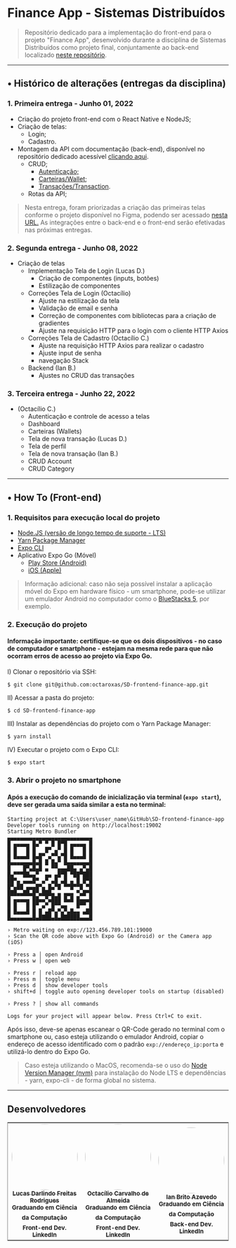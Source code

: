 # Finance App - Sistemas Distribuídos
> Repositório dedicado para a implementação do front-end para o projeto "Finance App", desenvolvido durante a disciplina de Sistemas Distribuídos como projeto final, conjuntamente ao back-end localizado <a href="https://github.com/octaroxas/api-finance-app">neste repositório</a>.

---
## • Histórico de alterações (entregas da disciplina)
### 1. Primeira entrega - Junho 01, 2022
- Criação do projeto front-end com o React Native e NodeJS;
- Criação de telas:
  - Login;
  - Cadastro.
- Montagem da API com documentação (back-end), disponível no repositório dedicado acessível <a href="https://github.com/octaroxas/api-finance-app">clicando aqui</a>.
  - CRUD;
    - <a href="https://github.com/octaroxas/api-finance-app/blob/main/docs/api/Auth.md">Autenticação;</a>
    - <a href="https://github.com/octaroxas/api-finance-app/blob/main/docs/api/Wallet.md">Carteiras/Wallet</a>;
    - <a href="https://github.com/octaroxas/api-finance-app/blob/main/docs/api/Transaction.md">Transações/Transaction</a>.
  - Rotas da API;
> Nesta entrega, foram priorizadas a criação das primeiras telas conforme o projeto disponível no Figma, podendo ser acessado <a href="https://www.figma.com/file/YTsOFf1ZLPYqk3Z0HmocaN/Finance-App?node-id=0%3A1">nesta URL.</a> As integrações entre o back-end e o front-end serão efetivadas nas próximas entregas.

### 2. Segunda entrega - Junho 08, 2022
- Criação de telas
  - Implementação Tela de Login (Lucas D.)
    - Criação de componentes (inputs, botões)
    - Estilização de componentes
  - Correções Tela de Login (Octacílio)
    - Ajuste na estilização da tela
    - Validação de email e senha
    - Correção de componentes com bibliotecas para a criação de gradientes
    - Ajuste na requisição HTTP para o login com o cliente HTTP Axios
  - Correções Tela de Cadastro (Octacílio C.)
    - Ajuste na requisição HTTP Axios para realizar o cadastro
    - Ajuste input de senha
    - navegação Stack
  - Backend (Ian B.)
    - Ajustes no CRUD das transações

### 3. Terceira entrega - Junho 22, 2022
- (Octacílio C.) 
  - Autenticação e controle de acesso a telas
  - Dashboard
  - Carteiras (Wallets)
  - Tela de nova transação
(Lucas D.)
  - Tela de perfil
  - Tela de nova transação
(Ian B.)
  - CRUD Account 
  - CRUD Category


---

## • How To (Front-end)

### 1. Requisitos para execução local do projeto
- <a href="https://nodejs.org/en/">Node.JS (versão de longo tempo de suporte - LTS)</a>
- <a href="https://yarnpkg.com/getting-started/install">Yarn Package Manager</a>
- <a href="https://docs.expo.dev/get-started/installation/">Expo CLI</a>
- Aplicativo Expo Go (Móvel)
  - <a href="https://play.google.com/store/apps/details?id=host.exp.exponent&referrer=www">Play Store (Android)</a>
  - <a href="https://itunes.apple.com/app/apple-store/id982107779">iOS (Apple)</a>

> Informação adicional: caso não seja possível instalar a aplicação móvel do Expo em hardware físico - um smartphone, pode-se utilizar um emulador Android no computador como o <a href="https://www.bluestacks.com/">BlueStacks 5</a>, por exemplo.

### 2. Execução do projeto
#### **Informação importante**: certifique-se que os dois dispositivos - no caso de computador e smartphone - estejam na mesma rede para que não ocorram erros de acesso ao projeto via Expo Go.

I) Clonar o repositório via SSH:
   ```
   $ git clone git@github.com:octaroxas/SD-frontend-finance-app.git 
   ```

II) Acessar a pasta do projeto:
   ```
   $ cd SD-frontend-finance-app 
   ```

III) Instalar as dependências do projeto com o Yarn Package Manager:
   ```
   $ yarn install 
   ```

IV) Executar o projeto com o Expo CLI:
   ```
   $ expo start 
   ```


### 3. Abrir o projeto no smartphone

#### Após a execução do comando de inicialização via terminal (```expo start```), deve ser gerada uma saída similar a esta no terminal:
```
Starting project at C:\Users\user_name\GitHub\SD-frontend-finance-app
Developer tools running on http://localhost:19002
Starting Metro Bundler
▄▄▄▄▄▄▄▄▄▄▄▄▄▄▄▄▄▄▄▄▄▄▄▄▄▄▄
█ ▄▄▄▄▄ █▄▀ ▀ █ █▀█ ▄▄▄▄▄ █
█ █   █ █   █▀ ▄▀ █ █   █ █
█ █▄▄▄█ █▄█▀ ▄▀▀▄▀█ █▄▄▄█ █
█▄▄▄▄▄▄▄█▄█ █ █▄▀ █▄▄▄▄▄▄▄█
█    █▀▄█▄█ ▄ ▀▀▄▄▄██▄ ▄▀▄█
█▄▀▀▀██▄▄▀  ▄▄ ▄█▀█ ▀██▀███
██▀▄ ▄▄▄█▀ ▄▀ ▄█ ▄█ ▄ █ █▀█
█▀▄██ ▄▄▄█▀▄ █▄▀█ ▀▀█▀▀█ ▀█
███▄▄██▄█▀▄███▄ ▄ ▄▄▄ ▀▄█▀█
█ ▄▄▄▄▄ ██▄▄▀▄███ █▄█ █▄▄▄█
█ █   █ █▀ ▄▀ █▀▀▄▄   █▀▀ █
█ █▄▄▄█ █ █ ▄█▀▄▀▄▀▄█▄▄ ▄██
█▄▄▄▄▄▄▄█▄████▄█▄██████▄▄▄█

› Metro waiting on exp://123.456.789.101:19000
› Scan the QR code above with Expo Go (Android) or the Camera app (iOS)

› Press a │ open Android
› Press w │ open web

› Press r │ reload app
› Press m │ toggle menu
› Press d │ show developer tools
› shift+d │ toggle auto opening developer tools on startup (disabled)

› Press ? │ show all commands

Logs for your project will appear below. Press Ctrl+C to exit.
```

Após isso, deve-se apenas escanear o QR-Code gerado no terminal com o smartphone ou, caso esteja utilizando o emulador Android, copiar o endereço de acesso identificado com o padrão ```exp://endereço_ip:porta``` e utilizá-lo dentro do Expo Go.

> Caso esteja utilizando o MacOS, recomenda-se o uso do <a href="https://github.com/nvm-sh/nvm">Node Version Manager (nvm)</a> para instalação do Node LTS e dependências - yarn, expo-cli - de forma global no sistema.

---

## Desenvolvedores
<table style="border: 1px solid gray;">
  <tr>
    <td align="center"><a href="https://github.com/NepZR"><img style="width: 150px; height: 150; border-radius: 100%;" src="https://avatars.githubusercontent.com/u/37887926" width="100px;" alt=""/><br /><sub><b>Lucas Darlindo Freitas Rodrigues</b></sub></a><br /><sub><b>Graduando em Ciência da Computação</sub></a><br /><sub><b>Front-end Dev.</sub></a><br /><a href="https://www.linkedin.com/in/lucasdfr"><sub><b>LinkedIn</b></sub></a></td>
    <td align="center"><a href="https://github.com/octaroxas"><img style="width: 150px; height: 150; border-radius: 100%;" src="https://avatars.githubusercontent.com/u/46870808" width="100px;" alt=""/><br /><sub><b>Octacílio Carvalho de Almeida</b></sub></a><br /><sub><b>Graduando em Ciência da Computação</sub></a><br /><sub><b>Front-end Dev.</sub></a><br /><a href="https://www.linkedin.com/in/octacilio-c-almeida/"><sub><b>LinkedIn</b></sub></a></td>
    <td align="center"><a href="https://github.com/ianbrito"><img style="width: 150px; height: 150; border-radius: 100%;" src="https://avatars.githubusercontent.com/u/20650133" width="100px;" alt=""/><br /><sub><b>Ian Brito Azevedo</b></sub></a><br /><sub><b>Graduando em Ciência da Computação</sub></a><br /><sub><b>Back-end Dev.</sub></a><br /><a href="https://www.linkedin.com/in/ianbazevedo/"><sub><b>LinkedIn</b></sub></a></td>
  </tr>
<table>
